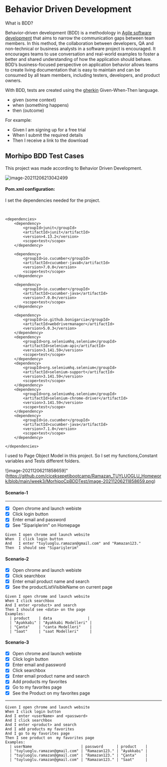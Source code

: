 # Behavior Driven Development

What is BDD?

Behavior-driven development (BDD) is a methodology in [Agile software development](https://www.agilealliance.org/agile101/) that aims to narrow the communication gaps between team members. In this method, the collaboration between developers, QA and non-technical or business analysts in a software project is encouraged. It encourages teams to use conversation and real-world examples to foster a better and shared understanding of how the application should behave. BDD’s business-focused perspective on application behavior allows teams to create living documentation that is easy to maintain and can be consumed by all team members, including testers, developers, and product owners.

With BDD, tests are created using the [gherkin](https://specflow.org/learn/gherkin/) Given-When-Then language. 

- given (some context)
- when (something happens)
- then (outcome)

For example:

- Given I am signing up for a free trial
- When I submit the required details
- Then I receive a link to the download

## Morhipo BDD Test Cases

This project was made according to Behavior Driven Development.

![image-20211206213042499](https://github.com/ciceksepetibootcamp/Ramazan_TUYLUOGLU_Homework/blob/main/week3/MorhipoCpBDDTest/image-20211206213042499.png)

>

#### Pom.xml configuration:

I set the dependencies needed for the project. 

​	

```
<dependencies>
    <dependency>
        <groupId>junit</groupId>
        <artifactId>junit</artifactId>
        <version>4.13.2</version>
        <scope>test</scope>
    </dependency>

    <dependency>
        <groupId>io.cucumber</groupId>
        <artifactId>cucumber-java8</artifactId>
        <version>7.0.0</version>
        <scope>test</scope>
    </dependency>

    <dependency>
        <groupId>io.cucumber</groupId>
        <artifactId>cucumber-java</artifactId>
        <version>7.0.0</version>
        <scope>test</scope>
    </dependency>

    <dependency>
        <groupId>io.github.bonigarcia</groupId>
        <artifactId>webdrivermanager</artifactId>
        <version>5.0.3</version>
    </dependency>
    <dependency>
        <groupId>org.seleniumhq.selenium</groupId>
        <artifactId>selenium-api</artifactId>
        <version>3.141.59</version>
        <scope>test</scope>
    </dependency>
    <dependency>
        <groupId>org.seleniumhq.selenium</groupId>
        <artifactId>selenium-support</artifactId>
        <version>3.141.59</version>
        <scope>test</scope>
    </dependency>
    <dependency>
        <groupId>org.seleniumhq.selenium</groupId>
        <artifactId>selenium-chrome-driver</artifactId>
        <version>3.141.59</version>
        <scope>test</scope>
    </dependency>
    <dependency>
        <groupId>io.cucumber</groupId>
        <artifactId>cucumber-java</artifactId>
        <version>7.1.0</version>
        <scope>test</scope>
    </dependency>

</dependencies>
```

>
>
>

I used to Page Object Model in this project. So I set my functions,Constant variables and Tests different folders.

![image-20211206211858659]"(https://github.com/ciceksepetibootcamp/Ramazan_TUYLUOGLU_Homework/blob/main/week3/MorhipoCpBDDTest/image-20211206211858659.png)

>
>
>

#### Scenario-1

------

- [x] Open chrome and launch webiste
- [x] Click login button
- [x] Enter email and password
- [x] See "Siparişlerim" on Homepage

```
Given I open chrome and launch website
When  I click login button
And   I enter "tuyluoglu.ramazan@gmail.com" and "Ramazan123."
Then  I should see "Siparişlerim"
```

>
>
>

#### Scenario-2

- [x] Open chrome and launch webiste
- [x] Click  searchbox
- [x] Enter email product name and search
- [x] See the productListVisibleName on current page

```
Given I open chrome and launch website
When I click searchbox
And I enter <product> and search
Then I should see <data> on the page
Examples:
  | product    | data                |
  | "Ayakkabı" | "Ayakkabi Modelleri" |
  | "Çanta"    | "canta Modelleri"    |
  | "Saat"     | "saat Modelleri"     |
```

>
>
>

#### Scenario-3

- [x] Open chrome and launch webiste
- [x] Click login button
- [x] Enter email and password
- [x] Click  searchbox
- [x] Enter email product name and search
- [x] Add products my favorites
- [x] Go to my favorites page
- [x] See the Product on my favorites page

------

```
Given I open chrome and launch website
When I click login button
And I enter <userName> and <password>
And I click searchbox
And I enter <product> and search
And I add products my favorites
And I go to my favorites page
Then I see product on  my favorites page
Examples:
  | userName                      | password      | product    |
  | "tuyluoglu.ramazan@gmail.com" | "Ramazan123." | "Ayakkabı" |
  | "tuyluoglu.ramazan@gmail.com" | "Ramazan123." | "Çanta"    |
  | "tuyluoglu.ramazan@gmail.com" | "Ramazan123." | "Saat"     |
```
